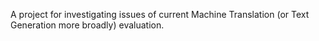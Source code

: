 A project for investigating issues of current Machine Translation (or Text Generation more broadly) evaluation.

